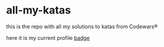 # all-my-katas

this is the repo with all my solutions to katas from Codewars®     

here it is my current profile [badge][badges]

[badges]: https://www.codewars.com/users/juanmolera/badges/large